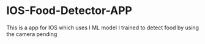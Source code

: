 # IOS-Food-Detector-APP
This is a app for IOS which uses I ML model I trained to detect food by using the camera
pending 
